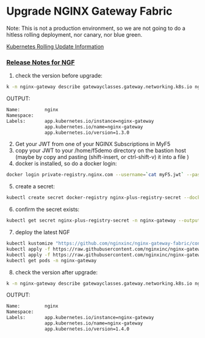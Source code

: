 # Upgrade NGINX Gateway Fabric

Note: This is not a production environment, so we are not going to do a hitless rolling deployment, nor canary, nor blue green.

[Kubernetes Rolling Update Information](https://kubernetes.io/docs/concepts/workloads/controllers/deployment/#rolling-update-deployment)



### [Release Notes for NGF](https://github.com/nginxinc/nginx-gateway-fabric/blob/main/CHANGELOG.md)


1. check the version before upgrade:
```bash
k -n nginx-gateway describe gatewayclasses.gateway.networking.k8s.io nginx 
```
OUTPUT:
```bash
Name:         nginx
Namespace:
Labels:       app.kubernetes.io/instance=nginx-gateway
              app.kubernetes.io/name=nginx-gateway
              app.kubernetes.io/version=1.3.0
```

2. Get your JWT from one of your NGINX Subscriptions in MyF5
3. copy your JWT to your /home/f5demo directory on the bastion host (maybe by copy and pasting (shift-insert, or ctrl-shift-v) it into a file )
4. docker is installed, so do a docker login: 

```bash
docker login private-registry.nginx.com --username=`cat myF5.jwt` --password=none
```

5. create a secret:
```bash
kubectl create secret docker-registry nginx-plus-registry-secret --docker-server=private-registry.nginx.com --docker-username=`cat myF5.jwt` --docker-password=none -n nginx-gateway
```
6. confirm the secret exists:
   
```bash
kubectl get secret nginx-plus-registry-secret -n nginx-gateway --output=yaml
```
7. deploy the latest NGF
```bash
kubectl kustomize "https://github.com/nginxinc/nginx-gateway-fabric/config/crd/gateway-api/standard?ref=v1.4.0" | kubectl apply -f -
kubectl apply -f https://raw.githubusercontent.com/nginxinc/nginx-gateway-fabric/v1.4.0/deploy/crds.yaml
kubectl apply -f https://raw.githubusercontent.com/nginxinc/nginx-gateway-fabric/v1.4.0/deploy/nginx-plus/deploy.yaml
kubectl get pods -n nginx-gateway
```

8. check the version after upgrade:
```bash
k -n nginx-gateway describe gatewayclasses.gateway.networking.k8s.io nginx
```
OUTPUT:
```bash
Name:         nginx
Namespace:
Labels:       app.kubernetes.io/instance=nginx-gateway
              app.kubernetes.io/name=nginx-gateway
              app.kubernetes.io/version=1.4.0
```
